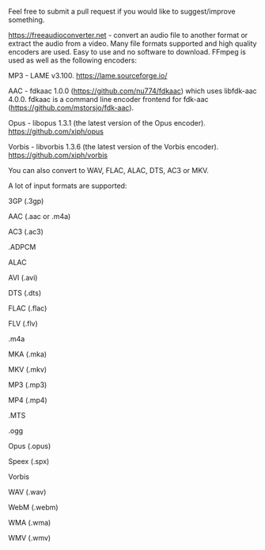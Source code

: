 Feel free to submit a pull request if you would like to suggest/improve something.

https://freeaudioconverter.net - convert an audio file to another format or extract the audio from a video. Many file formats supported and high quality encoders are used. Easy to use and no software to download. FFmpeg is used as well as the following encoders:

MP3 - LAME v3.100. https://lame.sourceforge.io/

AAC - fdkaac 1.0.0 (https://github.com/nu774/fdkaac) which uses libfdk-aac 4.0.0. fdkaac is a command line encoder frontend for fdk-aac (https://github.com/mstorsjo/fdk-aac).

Opus - libopus 1.3.1 (the latest version of the Opus encoder). https://github.com/xiph/opus

Vorbis - libvorbis 1.3.6 (the latest version of the Vorbis encoder). https://github.com/xiph/vorbis

You can also convert to WAV, FLAC, ALAC, DTS, AC3 or MKV.

A lot of input formats are supported:

3GP (.3gp)

AAC (.aac or .m4a)

AC3 (.ac3)

.ADPCM

ALAC

AVI (.avi)

DTS (.dts)

FLAC (.flac)

FLV (.flv)

.m4a

MKA (.mka)

MKV (.mkv)

MP3 (.mp3)

MP4 (.mp4)

.MTS

.ogg

Opus (.opus)

Speex (.spx)

Vorbis

WAV (.wav)

WebM (.webm)

WMA (.wma)

WMV (.wmv)

